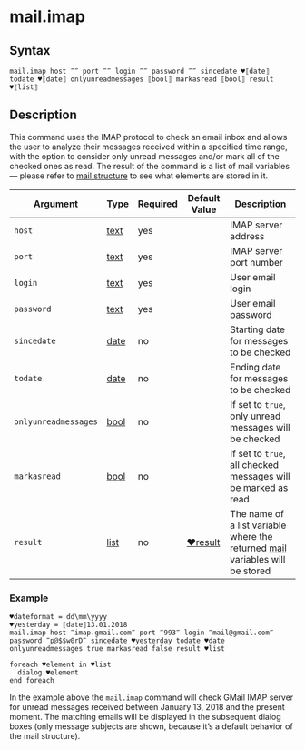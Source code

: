 # mail.imap

## Syntax

```G1ANT
mail.imap host ‴‴ port ‴‴ login ‴‴ password ‴‴ sincedate ♥⟦date⟧ todate ♥⟦date⟧ onlyunreadmessages ⟦bool⟧ markasread ⟦bool⟧ result ♥⟦list⟧
```

## Description

This command uses the IMAP protocol to check an email inbox and allows the user to analyze their messages received within a specified time range, with the option to consider only unread messages and/or mark all of the checked ones as read. The result of the command is a list of mail variables — please refer to [mail structure]() to see what elements are stored in it.

| Argument             | Type                                                         | Required | Default Value                                                | Description                                                  |
| -------------------- | ------------------------------------------------------------ | -------- | ------------------------------------------------------------ | ------------------------------------------------------------ |
| `host`               | [text](https://github.com/G1ANT-Robot/G1ANT.Manual/blob/master/G1ANT-Language/Structures/string.md) | yes      |                                                              | IMAP server address                                          |
| `port`               | [text](https://github.com/G1ANT-Robot/G1ANT.Manual/blob/master/G1ANT-Language/Structures/string.md) | yes      |                                                              | IMAP server port number                                      |
| `login`              | [text](https://github.com/G1ANT-Robot/G1ANT.Manual/blob/master/G1ANT-Language/Structures/string.md) | yes      |                                                              | User email login                                             |
| `password`           | [text](https://github.com/G1ANT-Robot/G1ANT.Manual/blob/master/G1ANT-Language/Structures/string.md) | yes      |                                                              | User email password                                          |
| `sincedate`          | [date]()                                                     | no       |                                                              | Starting date for messages to be checked                     |
| `todate`             | [date]()                                                     | no       |                                                              | Ending date for messages to be checked                       |
| `onlyunreadmessages` | [bool](https://github.com/G1ANT-Robot/G1ANT.Manual/blob/master/G1ANT-Language/Structures/bool.md) | no       |                                                              | If set to `true`, only unread messages will be checked       |
| `markasread`         | [bool](https://github.com/G1ANT-Robot/G1ANT.Manual/blob/master/G1ANT-Language/Structures/bool.md) | no       |                                                              | If set to `true`, all checked messages will be marked as read |
| `result`             | [list]()                                                     | no       | [♥result](https://github.com/G1ANT-Robot/G1ANT.Manual/blob/master/G1ANT-Language/Common-Arguments.md) | The name of a list variable where the returned [mail]() variables will be stored |

### Example

```G1ANT
♥dateformat = dd\mm\yyyy
♥yesterday = ⟦date⟧13.01.2018
mail.imap host ‴imap.gmail.com‴ port ‴993‴ login ‴mail@gmail.com‴ password ‴p@$$w0rD‴ sincedate ♥yesterday todate ♥date onlyunreadmessages true markasread false result ♥list 

foreach ♥element in ♥list
  dialog ♥element
end foreach
```

In the example above the `mail.imap` command will check GMail IMAP server for unread messages received between January 13, 2018 and the present moment. The matching emails will be displayed in the subsequent dialog boxes (only message subjects are shown, because it’s a default behavior of the mail structure).